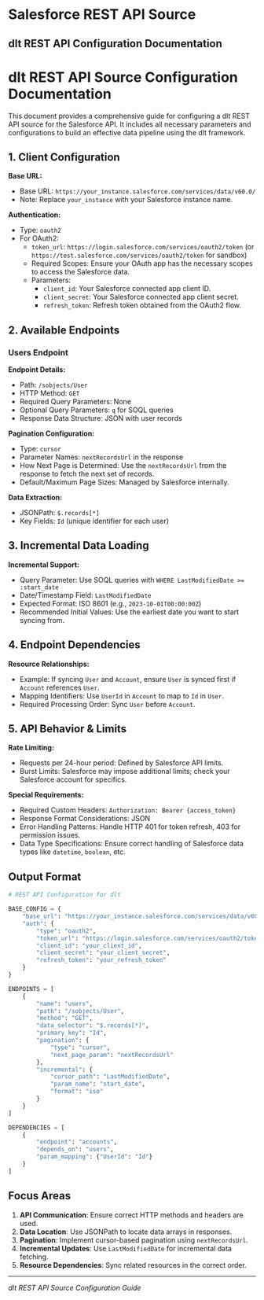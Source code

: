 # Salesforce REST API Source

## dlt REST API Configuration Documentation

# dlt REST API Source Configuration Documentation

This document provides a comprehensive guide for configuring a dlt REST API source for the Salesforce API. It includes all necessary parameters and configurations to build an effective data pipeline using the dlt framework.

## 1. Client Configuration

**Base URL:**
- Base URL: `https://your_instance.salesforce.com/services/data/v60.0/`
- Note: Replace `your_instance` with your Salesforce instance name.

**Authentication:**
- Type: `oauth2`
- For OAuth2:
  - `token_url`: `https://login.salesforce.com/services/oauth2/token` (or `https://test.salesforce.com/services/oauth2/token` for sandbox)
  - Required Scopes: Ensure your OAuth app has the necessary scopes to access the Salesforce data.
  - Parameters:
    - `client_id`: Your Salesforce connected app client ID.
    - `client_secret`: Your Salesforce connected app client secret.
    - `refresh_token`: Refresh token obtained from the OAuth2 flow.

## 2. Available Endpoints

### Users Endpoint

**Endpoint Details:**
- Path: `/sobjects/User`
- HTTP Method: `GET`
- Required Query Parameters: None
- Optional Query Parameters: `q` for SOQL queries
- Response Data Structure: JSON with user records

**Pagination Configuration:**
- Type: `cursor`
- Parameter Names: `nextRecordsUrl` in the response
- How Next Page is Determined: Use the `nextRecordsUrl` from the response to fetch the next set of records.
- Default/Maximum Page Sizes: Managed by Salesforce internally.

**Data Extraction:**
- JSONPath: `$.records[*]`
- Key Fields: `Id` (unique identifier for each user)

## 3. Incremental Data Loading

**Incremental Support:**
- Query Parameter: Use SOQL queries with `WHERE LastModifiedDate >= :start_date`
- Date/Timestamp Field: `LastModifiedDate`
- Expected Format: ISO 8601 (e.g., `2023-10-01T00:00:00Z`)
- Recommended Initial Values: Use the earliest date you want to start syncing from.

## 4. Endpoint Dependencies

**Resource Relationships:**
- Example: If syncing `User` and `Account`, ensure `User` is synced first if `Account` references `User`.
- Mapping Identifiers: Use `UserId` in `Account` to map to `Id` in `User`.
- Required Processing Order: Sync `User` before `Account`.

## 5. API Behavior & Limits

**Rate Limiting:**
- Requests per 24-hour period: Defined by Salesforce API limits.
- Burst Limits: Salesforce may impose additional limits; check your Salesforce account for specifics.

**Special Requirements:**
- Required Custom Headers: `Authorization: Bearer {access_token}`
- Response Format Considerations: JSON
- Error Handling Patterns: Handle HTTP 401 for token refresh, 403 for permission issues.
- Data Type Specifications: Ensure correct handling of Salesforce data types like `datetime`, `boolean`, etc.

## Output Format

```python
# REST API Configuration for dlt

BASE_CONFIG = {
    "base_url": "https://your_instance.salesforce.com/services/data/v60.0/",
    "auth": {
        "type": "oauth2",
        "token_url": "https://login.salesforce.com/services/oauth2/token",
        "client_id": "your_client_id",
        "client_secret": "your_client_secret",
        "refresh_token": "your_refresh_token"
    }
}

ENDPOINTS = [
    {
        "name": "users",
        "path": "/sobjects/User",
        "method": "GET",
        "data_selector": "$.records[*]",
        "primary_key": "Id",
        "pagination": {
            "type": "cursor",
            "next_page_param": "nextRecordsUrl"
        },
        "incremental": {
            "cursor_path": "LastModifiedDate",
            "param_name": "start_date",
            "format": "iso"
        }
    }
]

DEPENDENCIES = [
    {
        "endpoint": "accounts",
        "depends_on": "users",
        "param_mapping": {"UserId": "Id"}
    }
]
```

## Focus Areas

1. **API Communication**: Ensure correct HTTP methods and headers are used.
2. **Data Location**: Use JSONPath to locate data arrays in responses.
3. **Pagination**: Implement cursor-based pagination using `nextRecordsUrl`.
4. **Incremental Updates**: Use `LastModifiedDate` for incremental data fetching.
5. **Resource Dependencies**: Sync related resources in the correct order.

---
*dlt REST API Source Configuration Guide*